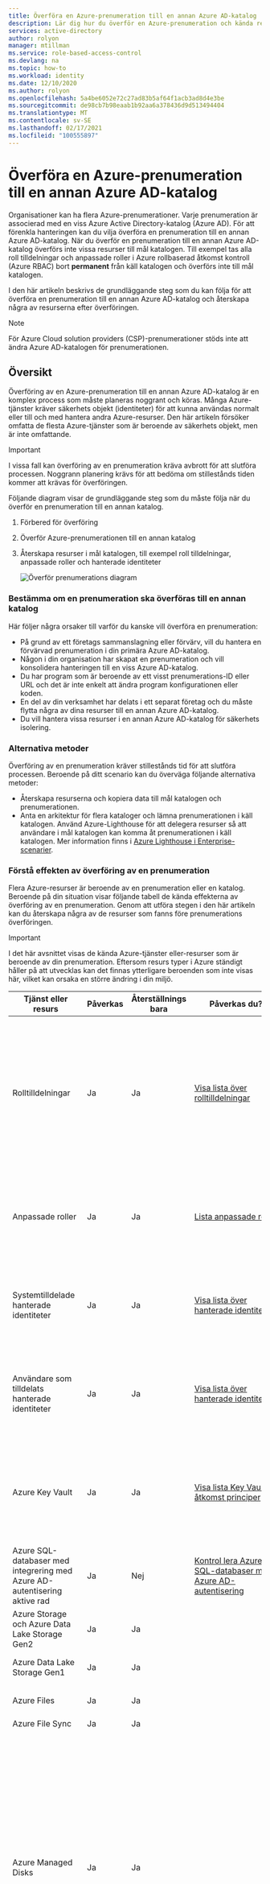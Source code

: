 ```yaml
---
title: Överföra en Azure-prenumeration till en annan Azure AD-katalog
description: Lär dig hur du överför en Azure-prenumeration och kända relaterade resurser till en annan Azure Active Directory (Azure AD)-katalog.
services: active-directory
author: rolyon
manager: mtillman
ms.service: role-based-access-control
ms.devlang: na
ms.topic: how-to
ms.workload: identity
ms.date: 12/10/2020
ms.author: rolyon
ms.openlocfilehash: 5a4be6052e72c27ad83b5af64f1acb3ad8d4e3be
ms.sourcegitcommit: de98cb7b98eaab1b92aa6a378436d9d513494404
ms.translationtype: MT
ms.contentlocale: sv-SE
ms.lasthandoff: 02/17/2021
ms.locfileid: "100555897"
---
```

# <a name="transfer-an-azure-subscription-to-a-different-azure-ad-directory"></a>Överföra en Azure-prenumeration till en annan Azure AD-katalog

Organisationer kan ha flera Azure-prenumerationer. Varje prenumeration är associerad med en viss Azure Active Directory-katalog (Azure AD). För att förenkla hanteringen kan du vilja överföra en prenumeration till en annan Azure AD-katalog. När du överför en prenumeration till en annan Azure AD-katalog överförs inte vissa resurser till mål katalogen. Till exempel tas alla roll tilldelningar och anpassade roller i Azure rollbaserad åtkomst kontroll (Azure RBAC) bort **permanent** från käll katalogen och överförs inte till mål katalogen.

I den här artikeln beskrivs de grundläggande steg som du kan följa för att överföra en prenumeration till en annan Azure AD-katalog och återskapa några av resurserna efter överföringen.

> [!NOTE]
> För Azure Cloud solution providers (CSP)-prenumerationer stöds inte att ändra Azure AD-katalogen för prenumerationen.

## <a name="overview"></a>Översikt

Överföring av en Azure-prenumeration till en annan Azure AD-katalog är en komplex process som måste planeras noggrant och köras. Många Azure-tjänster kräver säkerhets objekt (identiteter) för att kunna användas normalt eller till och med hantera andra Azure-resurser. Den här artikeln försöker omfatta de flesta Azure-tjänster som är beroende av säkerhets objekt, men är inte omfattande.

> [!IMPORTANT]
> I vissa fall kan överföring av en prenumeration kräva avbrott för att slutföra processen. Noggrann planering krävs för att bedöma om stillestånds tiden kommer att krävas för överföringen.

Följande diagram visar de grundläggande steg som du måste följa när du överför en prenumeration till en annan katalog.

1. Förbered för överföring

1. Överför Azure-prenumerationen till en annan katalog

1. Återskapa resurser i mål katalogen, till exempel roll tilldelningar, anpassade roller och hanterade identiteter

    ![Överför prenumerations diagram](./media/transfer-subscription/transfer-subscription.png)

### <a name="deciding-whether-to-transfer-a-subscription-to-a-different-directory"></a>Bestämma om en prenumeration ska överföras till en annan katalog

Här följer några orsaker till varför du kanske vill överföra en prenumeration:

- På grund av ett företags sammanslagning eller förvärv, vill du hantera en förvärvad prenumeration i din primära Azure AD-katalog.
- Någon i din organisation har skapat en prenumeration och vill konsolidera hanteringen till en viss Azure AD-katalog.
- Du har program som är beroende av ett visst prenumerations-ID eller URL och det är inte enkelt att ändra program konfigurationen eller koden.
- En del av din verksamhet har delats i ett separat företag och du måste flytta några av dina resurser till en annan Azure AD-katalog.
- Du vill hantera vissa resurser i en annan Azure AD-katalog för säkerhets isolering.

### <a name="alternate-approaches"></a>Alternativa metoder

Överföring av en prenumeration kräver stillestånds tid för att slutföra processen. Beroende på ditt scenario kan du överväga följande alternativa metoder:

- Återskapa resurserna och kopiera data till mål katalogen och prenumerationen.
- Anta en arkitektur för flera kataloger och lämna prenumerationen i käll katalogen. Använd Azure-Lighthouse för att delegera resurser så att användare i mål katalogen kan komma åt prenumerationen i käll katalogen. Mer information finns i [Azure Lighthouse i Enterprise-scenarier](../lighthouse/concepts/enterprise.md).

### <a name="understand-the-impact-of-transferring-a-subscription"></a>Förstå effekten av överföring av en prenumeration

Flera Azure-resurser är beroende av en prenumeration eller en katalog. Beroende på din situation visar följande tabell de kända effekterna av överföring av en prenumeration. Genom att utföra stegen i den här artikeln kan du återskapa några av de resurser som fanns före prenumerations överföringen.

> [!IMPORTANT]
> I det här avsnittet visas de kända Azure-tjänster eller-resurser som är beroende av din prenumeration. Eftersom resurs typer i Azure ständigt håller på att utvecklas kan det finnas ytterligare beroenden som inte visas här, vilket kan orsaka en större ändring i din miljö. 

| Tjänst eller resurs | Påverkas | Återställnings bara | Påverkas du? | Det här kan du göra |
| --------- | --------- | --------- | --------- | --------- |
| Rolltilldelningar | Ja | Ja | [Visa lista över rolltilldelningar](#save-all-role-assignments) | Alla roll tilldelningar tas bort permanent. Du måste mappa användare, grupper och tjänstens huvud namn till motsvarande objekt i mål katalogen. Du måste återskapa roll tilldelningarna. |
| Anpassade roller | Ja | Ja | [Lista anpassade roller](#save-custom-roles) | Alla anpassade roller tas bort permanent. Du måste återskapa de anpassade rollerna och eventuella roll tilldelningar. |
| Systemtilldelade hanterade identiteter | Ja | Ja | [Visa lista över hanterade identiteter](#list-role-assignments-for-managed-identities) | Du måste inaktivera och återaktivera hanterade identiteter. Du måste återskapa roll tilldelningarna. |
| Användare som tilldelats hanterade identiteter | Ja | Ja | [Visa lista över hanterade identiteter](#list-role-assignments-for-managed-identities) | Du måste ta bort, återskapa och bifoga de hanterade identiteterna till lämplig resurs. Du måste återskapa roll tilldelningarna. |
| Azure Key Vault | Ja | Ja | [Visa lista Key Vault åtkomst principer](#list-key-vaults) | Du måste uppdatera klient-ID: t som är associerat med nyckel valvena. Du måste ta bort och lägga till nya åtkomst principer. |
| Azure SQL-databaser med integrering med Azure AD-autentisering aktive rad | Ja | Nej | [Kontrol lera Azure SQL-databaser med Azure AD-autentisering](#list-azure-sql-databases-with-azure-ad-authentication) |  |  |
| Azure Storage och Azure Data Lake Storage Gen2 | Ja | Ja |  | Du måste återskapa alla ACL: er. |
| Azure Data Lake Storage Gen1 | Ja | Ja |  | Du måste återskapa alla ACL: er. |
| Azure Files | Ja | Ja |  | Du måste återskapa alla ACL: er. |
| Azure File Sync | Ja | Ja |  |  |
| Azure Managed Disks | Ja | Ja |  |  Om du använder disk krypterings uppsättningar för att kryptera Managed Disks med Kundhanterade nycklar, måste du inaktivera och återaktivera systemtilldelade identiteter som är kopplade till disk krypterings uppsättningar. Och du måste skapa roll tilldelningarna igen, vilket innebär att de behörigheter som krävs för disk krypterings uppsättningar i nyckel valvet beviljas igen. |
| Azure Kubernetes Service | Ja | Ja |  |  |
| Azure Policy | Ja | Nej | Alla Azure Policy objekt, inklusive anpassade definitioner, tilldelningar, undantag och efterlevnadsprinciper. | Du måste [Exportera](../governance/policy/how-to/export-resources.md), importera och tilldela om definitioner. Skapa sedan nya princip tilldelningar och eventuella [princip undantag](../governance/policy/concepts/exemption-structure.md)som behövs. |
| Azure Active Directory Domain Services | Ja | Nej |  |  |
| Appregistreringar | Ja | Ja |  |  |

> [!WARNING]
> Om du använder kryptering i vila för en resurs, till exempel ett lagrings konto eller en SQL-databas, som har ett beroende av ett nyckel valv som **inte** finns i samma prenumeration som överförs, kan det leda till ett oåterkalleligt scenario. Om du har den här situationen bör du vidta åtgärder för att använda ett annat nyckel valv eller tillfälligt inaktivera Kundhanterade nycklar för att undvika det här oåterkalleliga scenariot.

## <a name="prerequisites"></a>Förutsättningar

Du behöver följande för att slutföra de här stegen:

- [Bash i Azure Cloud Shell](../cloud-shell/overview.md) eller [Azure CLI](/cli/azure)
- Konto administratör för den prenumeration som du vill överföra i käll katalogen
- [Ägar](built-in-roles.md#owner) roll i mål katalogen

## <a name="step-1-prepare-for-the-transfer"></a>Steg 1: Förbered för överföring

### <a name="sign-in-to-source-directory"></a>Logga in på käll katalogen

1. Logga in på Azure som administratör.

1. Hämta en lista över dina prenumerationer med kommandot [AZ Account List](/cli/azure/account#az_account_list) .

    ```azurecli
    az account list --output table
    ```

1. Använd [AZ konto uppsättning](/cli/azure/account#az_account_set) för att ange den aktiva prenumeration som du vill överföra.

    ```azurecli
    az account set --subscription "Marketing"
    ```

### <a name="install-the-azure-resource-graph-extension"></a>Installera Azure Resource Graph-tillägget

 Azure CLI-tillägget för [Azure Resource Graph](../governance/resource-graph/index.yml), *resurs diagram*, gör att du kan använda [AZ Graph](/cli/azure/ext/resource-graph/graph) -kommandot för att söka efter resurser som hanteras av Azure Resource Manager. Du kommer att använda det här kommandot i senare steg.

1. Använd [listan med AZ-tillägg](/cli/azure/extension#az_extension_list) för att se om du har installerat *resurs diagram* tillägget.

    ```azurecli
    az extension list
    ```

1. Annars installerar du *resurs-Graph-* tillägget.

    ```azurecli
    az extension add --name resource-graph
    ```

### <a name="save-all-role-assignments"></a>Spara alla roll tilldelningar

1. Använd [AZ roll tilldelnings lista](/cli/azure/role/assignment#az_role_assignment_list) för att visa en lista över alla roll tilldelningar (inklusive ärvda roll tilldelningar).

    För att göra det enklare att granska listan kan du exportera utdata som JSON, TSV eller en tabell. Mer information finns i [lista roll tilldelningar med Azure RBAC och Azure CLI](role-assignments-list-cli.md).

    ```azurecli
    az role assignment list --all --include-inherited --output json > roleassignments.json
    az role assignment list --all --include-inherited --output tsv > roleassignments.tsv
    az role assignment list --all --include-inherited --output table > roleassignments.txt
    ```

1. Spara listan med roll tilldelningar.

    När du överför en prenumeration tas alla roll tilldelningar bort **permanent** , så det är viktigt att spara en kopia.

1. Granska listan över roll tilldelningar. Det kan finnas roll tilldelningar som du inte behöver i mål katalogen.

### <a name="save-custom-roles"></a>Spara anpassade roller

1. Använd den [AZ roll definitions listan](/cli/azure/role/definition#az_role_definition_list) för att visa en lista över dina anpassade roller. Mer information finns i [skapa eller uppdatera anpassade Azure-roller med hjälp av Azure CLI](custom-roles-cli.md).

    ```azurecli
    az role definition list --custom-role-only true --output json --query '[].{roleName:roleName, roleType:roleType}'
    ```

1. Spara varje anpassad roll som du behöver i mål katalogen som en separat JSON-fil.

    ```azurecli
    az role definition list --name <custom_role_name> > customrolename.json
    ```

1. Gör kopior av filerna för anpassade roller.

1. Ändra varje kopia om du vill använda följande format.

    Du kommer att använda de här filerna senare för att återskapa de anpassade rollerna i mål katalogen.

    ```json
    {
      "Name": "",
      "Description": "",
      "Actions": [],
      "NotActions": [],
      "DataActions": [],
      "NotDataActions": [],
      "AssignableScopes": []
    }
    ```

### <a name="determine-user-group-and-service-principal-mappings"></a>Ange mappningar för användare, grupp och tjänst huvud namn

1. Baserat på din lista över roll tilldelningar bestämmer du de användare, grupper och tjänstens huvud namn som du ska mappa till i mål katalogen.

    Du kan identifiera typen av huvud namn genom att titta på `principalType` egenskapen i varje roll tilldelning.

1. Om det behövs skapar du alla användare, grupper eller tjänst huvud namn du behöver i mål katalogen.

### <a name="list-role-assignments-for-managed-identities"></a>Lista roll tilldelningar för hanterade identiteter

Hanterade identiteter uppdateras inte när en prenumeration överförs till en annan katalog. Det innebär att alla befintliga systemtilldelade eller användarspecifika hanterade identiteter bryts. Efter överföringen kan du återaktivera alla systemtilldelade hanterade identiteter. För användare som tilldelats hanterade identiteter måste du skapa dem på nytt och bifoga dem i mål katalogen.

1. Granska [listan över Azure-tjänster som har stöd för hanterade identiteter](../active-directory/managed-identities-azure-resources/services-support-managed-identities.md) för att notera var du kan använda hanterade identiteter.

1. Använd [AZ AD SP-lista](/cli/azure/ad/sp#az_ad_sp_list) för att visa en lista över tilldelade och användarspecifika hanterade identiteter.

    ```azurecli
    az ad sp list --all --filter "servicePrincipalType eq 'ManagedIdentity'"
    ```

1. I listan över hanterade identiteter fastställer du vilka som är systemtilldelade och vilka som är tilldelade till användaren. Du kan använda följande kriterier för att fastställa typen.

    | Kriterie | Hanterad identitets typ |
    | --- | --- |
    | `alternativeNames` egenskapen innehåller `isExplicit=False` | Systemtilldelad |
    | `alternativeNames` Egenskapen omfattar inte `isExplicit` | Systemtilldelad |
    | `alternativeNames` egenskapen innehåller `isExplicit=True` | Tilldelade användare |

    Du kan också använda [AZ Identity List](/cli/azure/identity#az_identity_list) för att bara lista användare tilldelade hanterade identiteter. Mer information finns i [skapa, lista eller ta bort en användardefinierad hanterad identitet med hjälp av Azure CLI](../active-directory/managed-identities-azure-resources/how-to-manage-ua-identity-cli.md).

    ```azurecli
    az identity list
    ```

1. Hämta en lista över `objectId` värdena för dina hanterade identiteter.

1. Sök i listan över roll tilldelningar för att se om det finns några roll tilldelningar för dina hanterade identiteter.

### <a name="list-key-vaults"></a>Visa en lista över nyckel valv

När du skapar ett nyckel valv knyts det automatiskt till standard Azure Active Directory klient-ID: t för den prenumeration som den skapas i. Alla åtkomstprincipposter knyts också till detta klient-ID. Mer information finns i [flytta en Azure Key Vault till en annan prenumeration](../key-vault/general/move-subscription.md).

> [!WARNING]
> Om du använder kryptering i vila för en resurs, till exempel ett lagrings konto eller en SQL-databas, som har ett beroende av ett nyckel valv som **inte** finns i samma prenumeration som överförs, kan det leda till ett oåterkalleligt scenario. Om du har den här situationen bör du vidta åtgärder för att använda ett annat nyckel valv eller tillfälligt inaktivera Kundhanterade nycklar för att undvika det här oåterkalleliga scenariot.

- Om du har ett nyckel valv ska du använda [AZ Key Vault show](/cli/azure/keyvault#az_keyvault_show) för att visa en lista över åtkomst principerna. Mer information finns i [tilldela en Key Vault åtkomst princip](../key-vault/general/assign-access-policy-cli.md).

    ```azurecli
    az keyvault show --name MyKeyVault
    ```

### <a name="list-azure-sql-databases-with-azure-ad-authentication"></a>Visa en lista över Azure SQL-databaser med Azure AD-autentisering

- Använd [AZ SQL Server AD-admin List](/cli/azure/sql/server/ad-admin#az_sql_server_ad_admin_list) och [AZ Graph](/cli/azure/ext/resource-graph/graph) -tillägget för att se om du använder Azure SQL-databaser med Azure AD-autentisering aktive rad. Mer information finns i [Konfigurera och hantera Azure Active Directory autentisering med SQL](../azure-sql/database/authentication-aad-configure.md).

    ```azurecli
    az sql server ad-admin list --ids $(az graph query -q 'resources | where type == "microsoft.sql/servers" | project id' -o tsv | cut -f1)
    ```

### <a name="list-acls"></a>Lista ACL: er

1. Om du använder Azure Data Lake Storage Gen1 listar du de ACL: er som tillämpas på alla filer med hjälp av Azure Portal eller PowerShell.

1. Om du använder Azure Data Lake Storage Gen2 listar du de ACL: er som tillämpas på alla filer med hjälp av Azure Portal eller PowerShell.

1. Om du använder Azure Files listar du de ACL: er som används för alla filer.

### <a name="list-other-known-resources"></a>Lista andra kända resurser

1. Använd [AZ konto show](/cli/azure/account#az_account_show) för att hämta ditt PRENUMERATIONS-ID.

    ```azurecli
    subscriptionId=$(az account show --query id | sed -e 's/^"//' -e 's/"$//')
    ```

1. Använd [AZ Graph](/cli/azure/ext/resource-graph/graph) -tillägget för att visa andra Azure-resurser med kända Azure AD Directory-beroenden.

    ```azurecli
    az graph query -q \
    'resources | where type != "microsoft.azureactivedirectory/b2cdirectories" | where  identity <> "" or properties.tenantId <> "" or properties.encryptionSettingsCollection.enabled == true | project name, type, kind, identity, tenantId, properties.tenantId' \
    --subscriptions $subscriptionId --output table
    ```

## <a name="step-2-transfer-the-subscription"></a>Steg 2: överför prenumerationen

I det här steget överför du prenumerationen från käll katalogen till mål katalogen. Stegen är olika beroende på om du vill överföra fakturerings ägarskapet.

> [!WARNING]
> När du överför prenumerationen tas alla roll tilldelningar i käll katalogen bort **permanent** och kan inte återställas. Du kan inte gå tillbaka när du har överfört prenumerationen. Se till att slutföra de föregående stegen innan du utför det här steget.

1. Avgör om du även vill överföra fakturerings ägandet till ett annat konto.

1. Överför prenumerationen till en annan katalog.

    - Om du vill behålla den aktuella fakturerings äganden följer du stegen i [associera eller lägga till en Azure-prenumeration i Azure Active Directory klient organisationen](../active-directory/fundamentals/active-directory-how-subscriptions-associated-directory.md).
    - Om du även vill överföra fakturerings ägarskapet följer du stegen i [överföra fakturerings ägandet för en Azure-prenumeration till ett annat konto](../cost-management-billing/manage/billing-subscription-transfer.md). Om du vill överföra prenumerationen till en annan katalog måste du markera kryss rutan **prenumeration för Azure AD-klient** .

1. När du har överfört prenumerationen kan du gå tillbaka till den här artikeln och återskapa resurserna i mål katalogen.

## <a name="step-3-re-create-resources"></a>Steg 3: återskapa resurser

### <a name="sign-in-to-target-directory"></a>Logga in på mål katalogen

1. Logga in som den användare som godkände överföringsbegäran i mål katalogen.

    Endast användaren i det nya kontot som godkände överföringsbegäran får åtkomst till att hantera resurserna.

1. Hämta en lista över dina prenumerationer med kommandot [AZ Account List](/cli/azure/account#az_account_list) .

    ```azurecli
    az account list --output table
    ```

1. Använd [AZ konto uppsättning](/cli/azure/account#az_account_set) för att ange den aktiva prenumeration som du vill använda.

    ```azurecli
    az account set --subscription "Contoso"
    ```

### <a name="create-custom-roles"></a>Skapa anpassade roller
        
- Använd [AZ roll definition Create](/cli/azure/role/definition#az_role_definition_create) för att skapa varje anpassad roll från de filer som du skapade tidigare. Mer information finns i [skapa eller uppdatera anpassade Azure-roller med hjälp av Azure CLI](custom-roles-cli.md).

    ```azurecli
    az role definition create --role-definition <role_definition>
    ```

### <a name="assign-roles"></a>Tilldela roller

- Använd [AZ roll tilldelning skapa](/cli/azure/role/assignment#az_role_assignment_create) för att tilldela roller till användare, grupper och tjänstens huvud namn. Mer information finns i [tilldela Azure-roller med Azure CLI](role-assignments-cli.md).

    ```azurecli
    az role assignment create --role <role_name_or_id> --assignee <assignee> --resource-group <resource_group>
    ```

### <a name="update-system-assigned-managed-identities"></a>Uppdatera systemtilldelade hanterade identiteter

1. Inaktivera och återaktivera systemtilldelade hanterade identiteter.

    | Azure-tjänst | Mer information | 
    | --- | --- |
    | Virtuella datorer | [Konfigurera hanterade identiteter för Azure-resurser på en virtuell Azure-dator med Azure CLI](../active-directory/managed-identities-azure-resources/qs-configure-cli-windows-vm.md#system-assigned-managed-identity) |
    | Skalningsuppsättningar för virtuella datorer | [Konfigurera hanterade identiteter för Azure-resurser på en skalnings uppsättning för virtuella datorer med Azure CLI](../active-directory/managed-identities-azure-resources/qs-configure-cli-windows-vmss.md#system-assigned-managed-identity) |
    | Övriga tjänster | [Tjänster som stöder hanterade identiteter för Azure-resurser](../active-directory/managed-identities-azure-resources/services-support-managed-identities.md) |

1. Använd [AZ roll tilldelning skapa](/cli/azure/role/assignment#az_role_assignment_create) för att tilldela roller till systemtilldelade hanterade identiteter. Mer information finns i [tilldela en hanterad identitets åtkomst till en resurs med hjälp av Azure CLI](../active-directory/managed-identities-azure-resources/howto-assign-access-cli.md).

    ```azurecli
    az role assignment create --assignee <objectid> --role '<role_name_or_id>' --scope <scope>
    ```

### <a name="update-user-assigned-managed-identities"></a>Uppdatera användare tilldelade hanterade identiteter

1. Ta bort, återskapa och bifoga användarspecifika hanterade identiteter.

    | Azure-tjänst | Mer information | 
    | --- | --- |
    | Virtuella datorer | [Konfigurera hanterade identiteter för Azure-resurser på en virtuell Azure-dator med Azure CLI](../active-directory/managed-identities-azure-resources/qs-configure-cli-windows-vm.md#user-assigned-managed-identity) |
    | Skalningsuppsättningar för virtuella datorer | [Konfigurera hanterade identiteter för Azure-resurser på en skalnings uppsättning för virtuella datorer med Azure CLI](../active-directory/managed-identities-azure-resources/qs-configure-cli-windows-vmss.md#user-assigned-managed-identity) |
    | Övriga tjänster | [Tjänster som stöder hanterade identiteter för Azure-resurser](../active-directory/managed-identities-azure-resources/services-support-managed-identities.md)<br/>[Skapa, Visa eller ta bort en användardefinierad hanterad identitet med hjälp av Azure CLI](../active-directory/managed-identities-azure-resources/how-to-manage-ua-identity-cli.md) |

1. Använd [AZ roll tilldelning skapa](/cli/azure/role/assignment#az_role_assignment_create) för att tilldela roller till användare tilldelade hanterade identiteter. Mer information finns i [tilldela en hanterad identitets åtkomst till en resurs med hjälp av Azure CLI](../active-directory/managed-identities-azure-resources/howto-assign-access-cli.md).

    ```azurecli
    az role assignment create --assignee <objectid> --role '<role_name_or_id>' --scope <scope>
    ```

### <a name="update-key-vaults"></a>Uppdatera nyckel valv

I det här avsnittet beskrivs de grundläggande stegen för att uppdatera nyckel valven. Mer information finns i [flytta en Azure Key Vault till en annan prenumeration](../key-vault/general/move-subscription.md).

1. Uppdatera klient-ID: t som är associerat med alla befintliga nyckel valv i prenumerationen till mål katalogen.

1. Ta bort alla åtkomstprincipposter.

1. Lägg till nya åtkomst princip poster som är associerade med mål katalogen.

### <a name="update-acls"></a>Uppdatera ACL: er

1. Om du använder Azure Data Lake Storage Gen1 tilldelar du lämpliga ACL: er. Mer information finns i [skydda data som lagras i Azure Data Lake Storage gen1](../data-lake-store/data-lake-store-secure-data.md).

1. Om du använder Azure Data Lake Storage Gen2 tilldelar du lämpliga ACL: er. Mer information finns i [Åtkomstkontroll i Azure Data Lake Storage Gen2](../storage/blobs/data-lake-storage-access-control.md).

1. Om du använder Azure Files tilldelar du lämpliga ACL: er.

### <a name="review-other-security-methods"></a>Granska andra säkerhets metoder

Även om roll tilldelningar tas bort under överföringen kan användare i det ursprungliga ägar kontot fortsätta att ha åtkomst till prenumerationen via andra säkerhets metoder, inklusive:

- Åtkomstnycklar för tjänster såsom Storage.
- [Hanterings certifikat](../cloud-services/cloud-services-certs-create.md) som ger användare administratörs åtkomst till prenumerations resurser.
- Autentiseringsuppgifter för fjärråtkomst för tjänster såsom Azure Virtual Machines.

Om avsikten är att ta bort åtkomst från användare i käll katalogen så att de inte har åtkomst till mål katalogen, bör du överväga att rotera eventuella autentiseringsuppgifter. Användarna fortsätter att ha åtkomst efter överföringen tills autentiseringsuppgifterna har uppdaterats.

1. Rotera åtkomst nycklar för lagrings kontot. Mer information finns i [Hantera åtkomst nycklar för lagrings konton](../storage/common/storage-account-keys-manage.md).

1. Om du använder åtkomst nycklar för andra tjänster som Azure SQL Database eller Azure Service Bus meddelanden, rotera åtkomst nycklar.

1. För resurser som använder hemligheter öppnar du inställningarna för resursen och uppdaterar hemligheten.

1. Uppdatera certifikatet för resurser som använder certifikat.

## <a name="next-steps"></a>Nästa steg

- [Överföra faktureringsägarskap för en Azure-prenumeration till ett annat konto](../cost-management-billing/manage/billing-subscription-transfer.md)
- [Överför Azure-prenumerationer mellan prenumeranter och molnlösningsleverantörer](../cost-management-billing/manage/transfer-subscriptions-subscribers-csp.md)
- [Associera eller lägga till en Azure-prenumeration till Azure Active Directory-klienten](../active-directory/fundamentals/active-directory-how-subscriptions-associated-directory.md)
- [Azure Lighthouse i företagsscenarier](../lighthouse/concepts/enterprise.md)